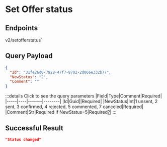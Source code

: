 # Set Offer status

## Endpoints

<!--@include: @/dist/md/api_url.md-->v2/setofferstatus`

## Query Payload
```json
{
  "Id": "31fe26d0-7928-47f7-8702-2d066e332b77",
  "NewStatus": "2",
  "Comment": ""
}
```
:::details Click to see the query parameters
|Field|Type|Comment|Required|
|-----|----|-------|--------|
|Id|Guid||Required|
|NewStatus|Int|1 unsent, 2 sent, 3 confirmed, 4 rejected, 5 commented, 7 canceled|Required|
|Comment|Str|Required if NewStatus=5|Required[?](## "Required if NewStatus = 5")|
:::

## Successful Result
```json
"Status changed"
```